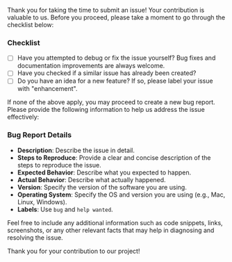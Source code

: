 <!--
SPDX-FileCopyrightText: Copyright Boozt Fashion, AB
SPDX-License-Identifier: MIT
-->

<!-- Appreciation and Introduction -->
Thank you for taking the time to submit an issue! Your contribution is valuable to us. Before you proceed, please take a moment to go through the checklist below:

### Checklist

- [ ] Have you attempted to debug or fix the issue yourself? Bug fixes and documentation improvements are always welcome.
- [ ] Have you checked if a similar issue has already been created?
- [ ] Do you have an idea for a new feature? If so, please label your issue with "enhancement".

<!-- Bug Report -->
If none of the above apply, you may proceed to create a new bug report. Please provide the following information to help us address the issue effectively:

### Bug Report Details

- **Description**: Describe the issue in detail.
- **Steps to Reproduce**: Provide a clear and concise description of the steps to reproduce the issue.
- **Expected Behavior**: Describe what you expected to happen.
- **Actual Behavior**: Describe what actually happened.
- **Version**: Specify the version of the software you are using.
- **Operating System**: Specify the OS and version you are using (e.g., Mac, Linux, Windows).
- **Labels**: Use `bug` and `help wanted`.

<!-- Additional Information (if applicable) -->
Feel free to include any additional information such as code snippets, links, screenshots, or any other relevant facts that may help in diagnosing and resolving the issue.

Thank you for your contribution to our project!
